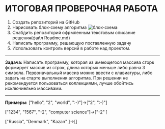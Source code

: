 # ИТОГОВАЯ ПРОВЕРОЧНАЯ РАБОТА
1. Создать репозиторий на GitHub
2. Нарисовать блок-схему алгоритма
![блок-схема](main/блоксхема.jpg)
3. Снабдить репозиторий офрмленным текстовым описание решения(файл Readme.md)
4. Написать программу, решающую поставленную задачу
5. Использовать контроль версий в работе над проектом.
---
**Задача:** Написать программу, которая из имеющегося массива сторк формирует массив из строк, длина которых меньше либо равна 3 символа. Первоначальный массив можно ввести с клавиатуры, либо задать на старте выполнения алгоритма. При решении не рекомендуется пользоваться коллекциями, лучше обойтись исключиельно массивами.

---
__Примеры:__
["hello", "2", "world", ":-)"]->["2", ":-)"]

["1234", "1567", "-2", "computer science"]->["-2" ]

["Russia", "Denmark", "Kazan" ]->[]
